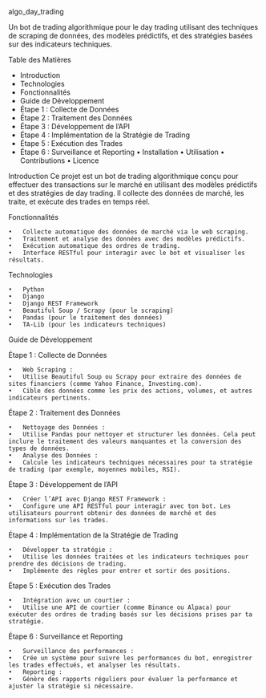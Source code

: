 algo_day_trading

Un bot de trading algorithmique pour le day trading utilisant des techniques de scraping de données, des modèles prédictifs, et des stratégies basées sur des indicateurs techniques.

Table des Matières

* Introduction
* Technologies
* Fonctionnalités
* Guide de Développement
* Étape 1 : Collecte de Données
* Étape 2 : Traitement des Données
* Étape 3 : Développement de l’API
* Étape 4 : Implémentation de la Stratégie de Trading
* Étape 5 : Exécution des Trades
* Étape 6 : Surveillance et Reporting
	•	Installation
	•	Utilisation
	•	Contributions
	•	Licence

Introduction
Ce projet est un bot de trading algorithmique conçu pour effectuer des transactions sur le marché en utilisant des modèles prédictifs et des stratégies de day trading. Il collecte des données de marché, les traite, et exécute des trades en temps réel.

Fonctionnalités

	•	Collecte automatique des données de marché via le web scraping.
	•	Traitement et analyse des données avec des modèles prédictifs.
	•	Exécution automatique des ordres de trading.
	•	Interface RESTful pour interagir avec le bot et visualiser les résultats.

Technologies

	•	Python
	•	Django
	•	Django REST Framework
	•	Beautiful Soup / Scrapy (pour le scraping)
	•	Pandas (pour le traitement des données)
	•	TA-Lib (pour les indicateurs techniques)

Guide de Développement

Étape 1 : Collecte de Données

	•	Web Scraping :
	•	Utilise Beautiful Soup ou Scrapy pour extraire des données de sites financiers (comme Yahoo Finance, Investing.com).
	•	Cible des données comme les prix des actions, volumes, et autres indicateurs pertinents.

Étape 2 : Traitement des Données

	•	Nettoyage des Données :
	•	Utilise Pandas pour nettoyer et structurer les données. Cela peut inclure le traitement des valeurs manquantes et la conversion des types de données.
	•	Analyse des Données :
	•	Calcule les indicateurs techniques nécessaires pour ta stratégie de trading (par exemple, moyennes mobiles, RSI).
 
Étape 3 : Développement de l’API

	•	Créer l’API avec Django REST Framework :
	•	Configure une API RESTful pour interagir avec ton bot. Les utilisateurs pourront obtenir des données de marché et des informations sur les trades.

Étape 4 : Implémentation de la Stratégie de Trading

	•	Développer ta stratégie :
	•	Utilise les données traitées et les indicateurs techniques pour prendre des décisions de trading.
	•	Implémente des règles pour entrer et sortir des positions.

Étape 5 : Exécution des Trades

	•	Intégration avec un courtier :
	•	Utilise une API de courtier (comme Binance ou Alpaca) pour exécuter des ordres de trading basés sur les décisions prises par ta stratégie.

Étape 6 : Surveillance et Reporting

	•	Surveillance des performances :
	•	Crée un système pour suivre les performances du bot, enregistrer les trades effectués, et analyser les résultats.
	•	Reporting :
	•	Génère des rapports réguliers pour évaluer la performance et ajuster la stratégie si nécessaire.
